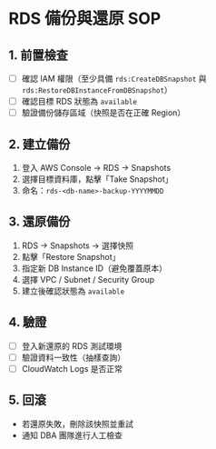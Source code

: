 # RDS 備份與還原 SOP

## 1. 前置檢查
- [ ] 確認 IAM 權限（至少具備 `rds:CreateDBSnapshot` 與 `rds:RestoreDBInstanceFromDBSnapshot`）
- [ ] 確認目標 RDS 狀態為 `available`
- [ ] 驗證備份儲存區域（快照是否在正確 Region）

## 2. 建立備份
1. 登入 AWS Console → RDS → Snapshots
2. 選擇目標資料庫，點擊「Take Snapshot」
3. 命名：`rds-<db-name>-backup-YYYYMMDD`

## 3. 還原備份
1. RDS → Snapshots → 選擇快照
2. 點擊「Restore Snapshot」
3. 指定新 DB Instance ID（避免覆蓋原本）
4. 選擇 VPC / Subnet / Security Group
5. 建立後確認狀態為 `available`

## 4. 驗證
- [ ] 登入新還原的 RDS 測試環境
- [ ] 驗證資料一致性（抽樣查詢）
- [ ] CloudWatch Logs 是否正常

## 5. 回滾
- 若還原失敗，刪除該快照並重試
- 通知 DBA 團隊進行人工檢查
